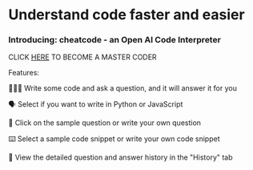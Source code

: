 # Understand code faster and easier
### Introducing: cheatcode - an Open AI Code Interpreter

CLICK [HERE](http://ai.sallylim.ca/) TO BECOME A MASTER CODER


Features:

👩🏻‍💻 Write some code and ask a question, and it will answer it for you

🗣 Select if you want to write in Python or JavaScript

🤨 Click on the sample question or write your own question

⌨️ Select a sample code snippet or write your own code snippet

🔬 View the detailed question and answer history in the "History" tab
